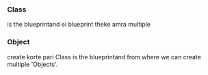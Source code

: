 <h3> Class </h3> is the blueprintand ei blueprint theke amra multiple <h3> Object </h3> create korte pari
Class is the blueprintand from where we can create multiple 'Objects'.




